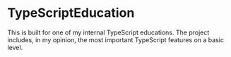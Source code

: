 # TypeScriptEducation
This is built for one of my internal TypeScript educations. The project includes, in my opinion, the most important TypeScript features on a basic level.
